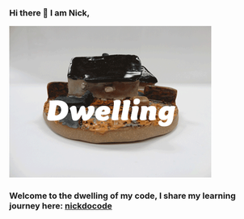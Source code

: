 ### Hi there 👋 I am Nick,

<img src='./home.gif'/>

### Welcome to the dwelling of my code, I share my learning journey here: <a href='https://nickdocode.com/' target='_blank'>nickdocode</a>

<!-- YOUTUBE:START -->
<!-- YOUTUBE:END -->

